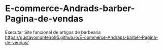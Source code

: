 # E-commerce-Andrads-barber-Pagina-de-vendas
Executar Site funcional de artigos de barbearia
https://gustavomonteiro95.github.io/E-commerce-Andrads-barber-Pagina-de-vendas/

